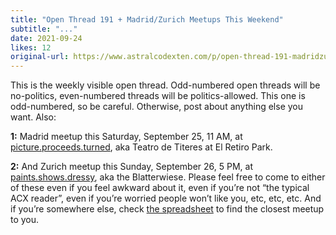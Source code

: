 ```yaml
---
title: "Open Thread 191 + Madrid/Zurich Meetups This Weekend"
subtitle: "..."
date: 2021-09-24
likes: 12
original-url: https://www.astralcodexten.com/p/open-thread-191-madridzurich-meetups
---
```

This is the weekly visible open thread. Odd-numbered open threads will be no-politics, even-numbered threads will be politics-allowed. This one is odd-numbered, so be careful. Otherwise, post about anything else you want. Also:

 **1:** Madrid meetup this Saturday, September 25, 11 AM, at [picture.proceeds.turned](https://what3words.com/picture.proceeds.turned), aka Teatro de Titeres at El Retiro Park.

 **2:** And Zurich meetup this Sunday, September 26, 5 PM, at [paints.shows.dressy](https://what3words.com/paints.shows.dressy), aka the Blatterwiese. Please feel free to come to either of these even if you feel awkward about it, even if you’re not “the typical ACX reader”, even if you’re worried people won’t like you, etc, etc, etc. And if you’re somewhere else, check [the spreadsheet](https://docs.google.com/spreadsheets/d/e/2PACX-1vTsSMKpBkT5y4yOIcUYqKGzuyZ7jdZTKSrp-bASqY6Y5VV0ta6_hNwVWWMI2wQDzj21TaA4lMS-KSio/pubhtml) to find the closest meetup to you.
